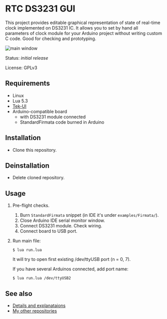 # RTC DS3231 GUI

This project provides editable graphical representation of state of
real-time clock implemented on DS3231 IC. It allows you to set by hand
all parameters of clock module for your Arduino project without
writing custom C code. Good for checking and prototyping.

![main window][gui_image]

Status: *initial release*

License: GPLv3

## Requirements

  * Linux
  * Lua 5.3
  * [Tek-UI][tekui-setup]
  * Arduino-compatible board
    * with DS3231 module connected
    * StandardFirmata code burned in Arduino

## Installation

* Clone this repository.

## Deinstallation

* Delete cloned repository.

## Usage

1. Pre-flight checks.
    1. Burn `StandardFirmata` snippet (in IDE it's under `examples/Firmata/`).
    2. Close Arduino IDE serial monitor window.
    3. Connect DS3231 module. Check wiring.
    4. Connect board to USB port.
2. Run main file:

   `$ lua run.lua`

   It will try to open first existing /dev/ttyUSB<n> port (n = 0, 7).

   If you have several Arduinos connected, add port name:

   `$ lua run.lua /dev/ttyUSB2`


## See also

* [Details and explanataions][details]
* [My other repositories][repos]

[tek-ui]: http://tekui.neoscientists.org/
[tekui-setup]: https://gist.github.com/martin-eden/e721436788994e5b183e94fb2f84b30b
[gui_image]: ../master/doc_parts/gui.png
[details]: ../master/doc_parts/details.md
[repos]: https://github.com/martin-eden/contents
